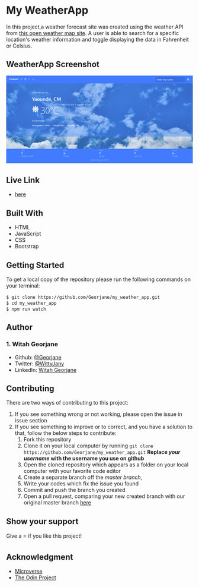 # My WeatherApp
In this project,a weather forecast site was created  using the weather API from [this open weather map site](https://openweathermap.org/). 
A user is able to search for a specific location's weather information and toggle displaying the data in Fahrenheit or Celsius.

## WeatherApp Screenshot
![](weather.png)

## Live Link
- [here]()

## Built With
- HTML
- JavaScript
- CSS
- Bootstrap

## Getting Started
To get a local copy of the repository please run the following commands on your terminal:
```
$ git clone https://github.com/Georjane/my_weather_app.git
$ cd my_weather_app
$ npm run watch
```

## Author

### 1. Witah Georjane
* Github: [@Georjane](https://github.com/Georjane)
* Twitter: [@WittyJany](https://twitter.com/WittyJany)
* LinkedIn: [Witah Georjane](https://www.linkedin.com/in/witah-georjane)

## Contributing
There are two ways of contributing to this project:

1. If you see something wrong or not working, please open the issue in issue section
2. If you see something to improve or to correct, and you have a solution to that, follow the below steps to contribute:
    1. Fork this repository
    2. Clone it on your local computer by running `git clone https://github.com/Georjane/my_weather_app.git` __Replace *your username* with the username you use on github__
    3. Open the cloned repository which appears as a folder on your local computer with your favorite code editor
    4. Create a separate branch off the *master branch*,
    5. Write your codes which fix the issue you found
    6. Commit and push the branch you created
    7. Open a pull request, comparing your new created branch with our original master branch [here](https://github.com/Georjane/my_weather_app/pulls)

## Show your support

Give a ⭐️ if you like this project!

## Acknowledgment
* [Microverse](https://www.microvese.org)
* [The Odin Project](https://www.theodinproject.com)